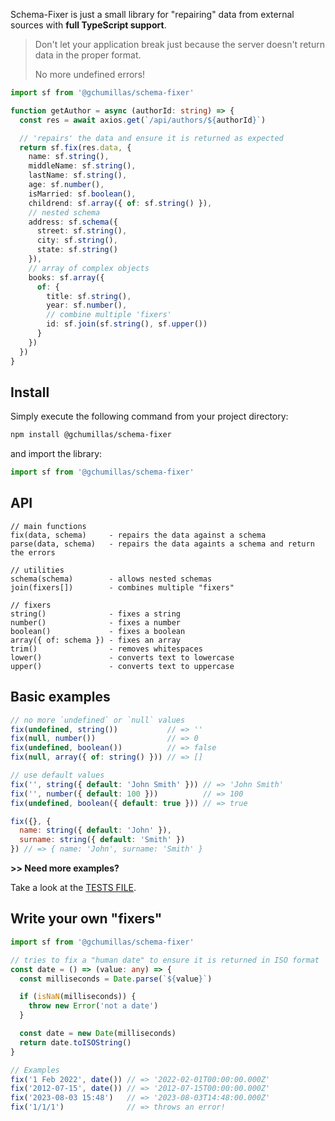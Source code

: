 Schema-Fixer is just a small library for "repairing" data from external sources with **full TypeScript support**.

> Don't let your application break just because the server doesn't return data in the proper format.
>
> No more undefined errors!

```ts
import sf from '@gchumillas/schema-fixer'

function getAuthor = async (authorId: string) => {
  const res = await axios.get(`/api/authors/${authorId}`)

  // 'repairs' the data and ensure it is returned as expected
  return sf.fix(res.data, {
    name: sf.string(),
    middleName: sf.string(),
    lastName: sf.string(),
    age: sf.number(),
    isMarried: sf.boolean(),
    childrend: sf.array({ of: sf.string() }),
    // nested schema
    address: sf.schema({
      street: sf.string(),
      city: sf.string(),
      state: sf.string()
    }),
    // array of complex objects
    books: sf.array({
      of: {
        title: sf.string(),
        year: sf.number(),
        // combine multiple 'fixers'
        id: sf.join(sf.string(), sf.upper())
      }
    })
  })
}
```

## Install

Simply execute the following command from your project directory:

```bash
npm install @gchumillas/schema-fixer
```

and import the library:

```js
import sf from '@gchumillas/schema-fixer'
```

## API

```
// main functions
fix(data, schema)     - repairs the data against a schema
parse(data, schema)   - repairs the data againts a schema and return the errors

// utilities
schema(schema)        - allows nested schemas
join(fixers[])        - combines multiple "fixers"

// fixers
string()              - fixes a string
number()              - fixes a number
boolean()             - fixes a boolean
array({ of: schema }) - fixes an array
trim()                - removes whitespaces
lower()               - converts text to lowercase
upper()               - converts text to uppercase
```

## Basic examples

```js
// no more `undefined` or `null` values
fix(undefined, string())           // => ''
fix(null, number())                // => 0
fix(undefined, boolean())          // => false
fix(null, array({ of: string() })) // => []

// use default values
fix('', string({ default: 'John Smith' })) // => 'John Smith'
fix('', number({ default: 100 }))          // => 100
fix(undefined, boolean({ default: true })) // => true

fix({}, {
  name: string({ default: 'John' }),
  surname: string({ default: 'Smith' })
}) // => { name: 'John', surname: 'Smith' }
```

**>> Need more examples?**

Take a look at the [TESTS FILE](./src/index.test.js).

## Write your own "fixers"

```ts
import sf from '@gchumillas/schema-fixer'

// tries to fix a "human date" to ensure it is returned in ISO format
const date = () => (value: any) => {
  const milliseconds = Date.parse(`${value}`)

  if (isNaN(milliseconds)) {
    throw new Error('not a date')
  }

  const date = new Date(milliseconds)
  return date.toISOString()
}

// Examples
fix('1 Feb 2022', date()) // => '2022-02-01T00:00:00.000Z'
fix('2012-07-15', date()) // => '2012-07-15T00:00:00.000Z'
fix('2023-08-03 15:48')   // => '2023-08-03T14:48:00.000Z'
fix('1/1/1')              // => throws an error!
```
